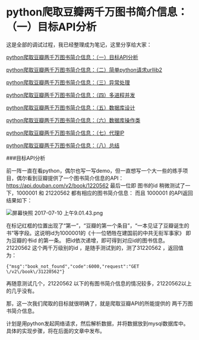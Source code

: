 # python爬取豆瓣两千万图书简介信息：（一）目标API分析

这是全部的调试过程，我已经整理成为笔记，这里分享给大家：

[python爬取豆瓣两千万图书简介信息：（一）目标API分析](https://www.jianshu.com/p/a1331537544e)

[python爬取豆瓣两千万图书简介信息：（二）简单python请求urllib2](https://www.jianshu.com/p/d378598fc66e)

[python爬取豆瓣两千万图书简介信息：（三）异常处理](https://www.jianshu.com/p/807f4ca8b1ab)

[python爬取豆瓣两千万图书简介信息：（四）多进程并发](https://www.jianshu.com/p/40c3faadd4db)

[python爬取豆瓣两千万图书简介信息：（五）数据库设计](https://www.jianshu.com/p/5258c286f56d)

[python爬取豆瓣两千万图书简介信息：（六）数据库操作类](https://www.jianshu.com/p/916166d20105)

[python爬取豆瓣两千万图书简介信息：（七）代理IP](https://www.jianshu.com/p/1236d69337dc)

[python爬取豆瓣两千万图书简介信息：（八）总结](https://www.jianshu.com/p/012b157ff8f5)


###目标API分析

前一阵一直在看python，偶尔也写一写demo，但一直想写一个大一些的练手项目，偶尔看到豆瓣提供了一个图书简介信息的API：https://api.douban.com/v2/book/1220562
最后一位即 图书的id
稍微测试了一下，1000001 和 21220562 都有相应的图书简介信息：
而且 1000001 的API返回结果如下：

![屏幕快照 2017-07-10 上午9.01.43.png](http://upload-images.jianshu.io/upload_images/1136127-f3c488f471ce1d62.png?imageMogr2/auto-orient/strip%7CimageView2/2/w/1240)

在标记红框的位置出现了“第一”，“豆瓣的第一个条目”，“一本见证了豆瓣诞生的书”等字段。这说明id为1000001的《十一位牺牲在建国前的中共无衔军事家》 即为豆瓣的书id 的第一条。
把id依次递增，即可得到对应id的图书信息。
21220562 这个两千万级别的id ，是随手测试到的，测了31220562 ，返回值为：

```
{"msg":"book_not_found","code":6000,"request":"GET \/v2\/book\/31220562"}
```

再随意测试几个，21220562 以下的有图书简介信息的情况较多，21220562以上的几乎没有。

那，这一次我们爬取的目标就很明确了，就是爬取豆瓣API的所能提供的 两千万图书简介信息。

计划是用python发起网络请求，然后解析数据，并将数据放到mysql数据库中。具体的实现步骤，将在后面的文章中发布。


